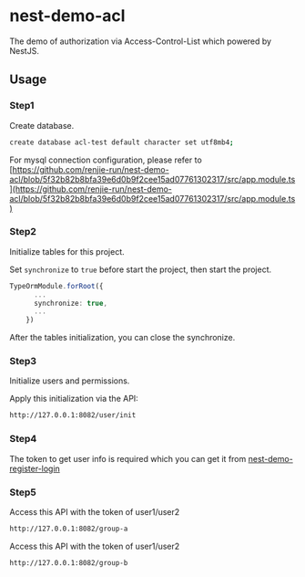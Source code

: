 # nest-demo-acl

The demo of authorization via Access-Control-List which powered by NestJS.

## Usage

### Step1

Create database.

```bash
create database acl-test default character set utf8mb4;
```

For mysql connection configuration, please refer to [https://github.com/renjie-run/nest-demo-acl/blob/5f32b82b8bfa39e6d0b9f2cee15ad07761302317/src/app.module.ts](https://github.com/renjie-run/nest-demo-acl/blob/5f32b82b8bfa39e6d0b9f2cee15ad07761302317/src/app.module.ts)


### Step2

Initialize tables for this project.

Set `synchronize` to `true` before start the project, then start the project.

```ts
TypeOrmModule.forRoot({
      ...
      synchronize: true,
      ...
    })
```

After the tables initialization, you can close the synchronize.


### Step3

Initialize users and permissions.

Apply this initialization via the API:

```bash
http://127.0.0.1:8082/user/init
```


### Step4

The token to get user info is required which you can get it from [nest-demo-register-login](https://github.com/renjie-run/nest-demo-register-login)


### Step5

Access this API with the token of user1/user2

```bash
http://127.0.0.1:8082/group-a
```

Access this API with the token of user1/user2

```bash
http://127.0.0.1:8082/group-b
```

